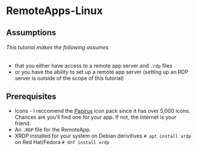 # RemoteApps-Linux
## Assumptions
###### This tutorial makes the following assumes 
* that you either have access to a remote app server and `.rdp` files
* or you have the ability to set up a remote app server (setting up an RDP server is outside of the scope of this tutorial)

## Prerequisites
* Icons - I reccomend the [Papirus](https://www.gnome-look.org/s/Gnome/p/1166289)  icon pack since it has over 5,000 icons. Chances are you'll find one for your app. If not, the internet is your friend. 
* An `.RDP` file for the RemoteApp. 
* XRDP installed for your system on Debian derivitives `# apt install xrdp ` on Red Hat/Fedora `# dnf install xrdp`
